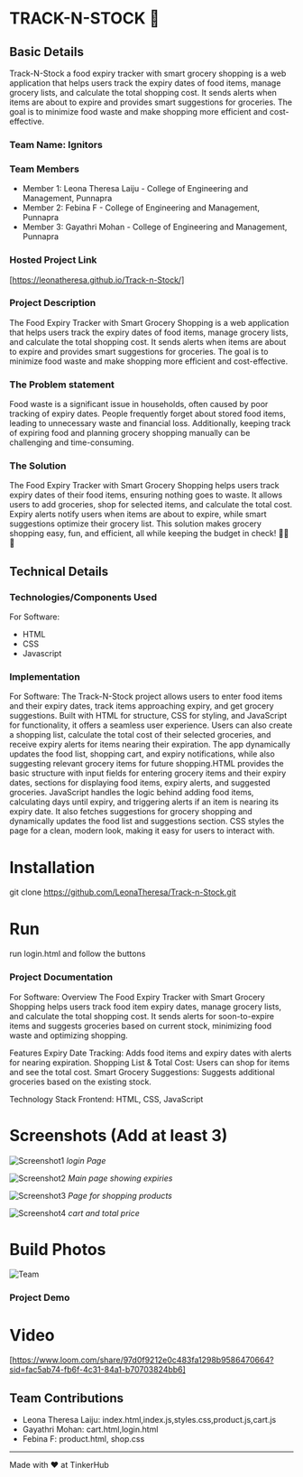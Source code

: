 # TRACK-N-STOCK 🎯


## Basic Details
Track-N-Stock a food expiry tracker with smart grocery shopping is a web application that helps users track the expiry dates of food items, manage grocery lists, and calculate the total shopping cost. It sends alerts when items are about to expire and provides smart suggestions for groceries. The goal is to minimize food waste and make shopping more efficient and cost-effective.

### Team Name: Ignitors


### Team Members
- Member 1: Leona Theresa Laiju - College of Engineering and Management, Punnapra
- Member 2: Febina F - College of Engineering and Management, Punnapra
- Member 3: Gayathri Mohan - College of Engineering and Management, Punnapra

### Hosted Project Link
[https://leonatheresa.github.io/Track-n-Stock/]

### Project Description
The Food Expiry Tracker with Smart Grocery Shopping is a web application that helps users track the expiry dates of food items, manage grocery lists, and calculate the total shopping cost. It sends alerts when items are about to expire and provides smart suggestions for groceries. The goal is to minimize food waste and make shopping more efficient and cost-effective.

### The Problem statement
Food waste is a significant issue in households, often caused by poor tracking of expiry dates. People frequently forget about stored food items, leading to unnecessary waste and financial loss. Additionally, keeping track of expiring food and planning grocery shopping manually can be challenging and time-consuming.

### The Solution
The Food Expiry Tracker with Smart Grocery Shopping helps users track expiry dates of their food items, ensuring nothing goes to waste. It allows users to add groceries, shop for selected items, and calculate the total cost. Expiry alerts notify users when items are about to expire, while smart suggestions optimize their grocery list. This solution makes grocery shopping easy, fun, and efficient, all while keeping the budget in check! 🛒🍏🎉


## Technical Details
### Technologies/Components Used
For Software:
- HTML
- CSS
- Javascript




### Implementation
For Software:
The Track-N-Stock project allows users to enter food items and their expiry dates, track items approaching expiry, and get grocery suggestions. Built with HTML for structure, CSS for styling, and JavaScript for functionality, it offers a seamless user experience. Users can also create a shopping list, calculate the total cost of their selected groceries, and receive expiry alerts for items nearing their expiration. The app dynamically updates the food list, shopping cart, and expiry notifications, while also suggesting relevant grocery items for future shopping.HTML provides the basic structure with input fields for entering grocery items and their expiry dates, sections for displaying food items, expiry alerts, and suggested groceries. JavaScript handles the logic behind adding food items, calculating days until expiry, and triggering alerts if an item is nearing its expiry date. It also fetches suggestions for grocery shopping and dynamically updates the food list and suggestions section. CSS styles the page for a clean, modern look, making it easy for users to interact with. 


# Installation
git clone https://github.com/LeonaTheresa/Track-n-Stock.git

# Run
run login.html and follow the buttons

### Project Documentation
For Software:
 Overview
The Food Expiry Tracker with Smart Grocery Shopping helps users track food item expiry dates, manage grocery lists, and calculate the total shopping cost. It sends alerts for soon-to-expire items and suggests groceries based on current stock, minimizing food waste and optimizing shopping.

Features
Expiry Date Tracking: Adds food items and expiry dates with alerts for nearing expiration.
Shopping List & Total Cost: Users can shop for items and see the total cost.
Smart Grocery Suggestions: Suggests additional groceries based on the existing stock.

Technology Stack
Frontend: HTML, CSS, JavaScript

# Screenshots (Add at least 3)
![Screenshot1](./screenshots/Screenshot%202025-02-02%20082937.png)
*login Page*

![Screenshot2](./screenshots/Screenshot%202025-02-02%20083618.png)
*Main page showing expiries*

![Screenshot3](./screenshots/Screenshot%202025-02-02%20084500.png)
*Page for shopping products*

![Screenshot4](./screenshots/Screenshot%202025-02-02%20084833.png)
*cart and total price*


# Build Photos
![Team](./WhatsApp%20Image%202025-02-02%20at%2010.23.11_95558ee4.jpg)





### Project Demo
# Video
[https://www.loom.com/share/97d0f9212e0c483fa1298b9586470664?sid=fac5ab74-fb6f-4c31-84a1-b70703824bb6]



## Team Contributions
- Leona Theresa Laiju: index.html,index.js,styles.css,product.js,cart.js
- Gayathri Mohan: cart.html,login.html
- Febina F: product.html, shop.css 

---
Made with ❤️ at TinkerHub
